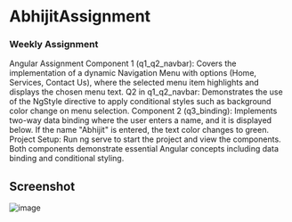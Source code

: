 # AbhijitAssignment

### Weekly Assignment

Angular Assignment
Component 1 (q1_q2_navbar): Covers the implementation of a dynamic Navigation Menu with options (Home, Services, Contact Us), where the selected menu item highlights and displays the chosen menu text.
Q2 in q1_q2_navbar: Demonstrates the use of the NgStyle directive to apply conditional styles such as background color change on menu selection.
Component 2 (q3_binding): Implements two-way data binding where the user enters a name, and it is displayed below. If the name "Abhijit" is entered, the text color changes to green.
Project Setup: Run ng serve to start the project and view the components.
Both components demonstrate essential Angular concepts including data binding and conditional styling.

## Screenshot 
![image](https://github.com/user-attachments/assets/93656cf6-2d0b-4e9e-bb5c-5c71c75d1763)
